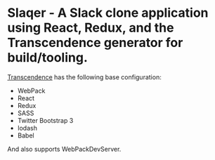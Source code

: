 # Slaqer - A Slack clone application using React, Redux, and the Transcendence generator for build/tooling.

[Transcendence](https://github.com/kenmazaika/generator-transcendence) has the following base configuration:

* WebPack
* React
* Redux
* SASS
* Twitter Bootstrap 3
* lodash
* Babel

And also supports WebPackDevServer.
